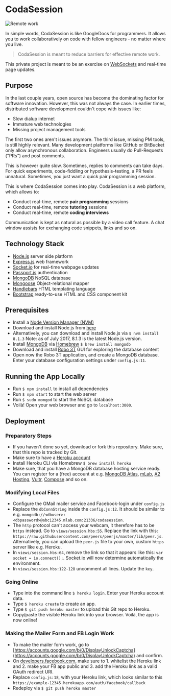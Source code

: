 # CodaSession
![Remote work](http://i.imgur.com/6jxMK1n.png)

In simple words, CodaSession is like GoogleDocs for programmers.
It allows you to work collaboratively on code with fellow engineers - no matter where you live.

> CodaSession is meant to reduce barriers for effective remote work.

This private project is meant to be an exercise on [WebSockets](https://en.wikipedia.org/wiki/WebSocket) and real-time page updates.

## Purpose
In the last couple years, open source has become the dominating factor for software innovation. However, this was not always the case. In earlier times, distributed software development couldn't cope with issues like:

- Slow dialup internet
- Immature web technologies
- Missing project management tools

The first two ones aren't issues anymore. The third issue, missing PM tools, is still highly relevant. Many development platforms like GitHub or BitBucket only allow asynchronous collaboration. Engineers usually do Pull-Requests ("PRs") and post comments.

This is however quite slow. Sometimes, replies to comments can take days. For quick experiments, code-fiddling or hypothesis-testing, a PR feels unnatural. Sometimes, you just want a quick pair programming session.

This is where CodaSession comes into play. CodaSession is a web platform, which allows to:
- Conduct real-time, remote **pair programming** sessions
- Conduct real-time, remote **tutoring** sessions
- Conduct real-time, remote **coding interviews**

Communication is kept as natural as possible by a video call feature. A chat window assists for exchanging code snippets, links and so on.

## Technology Stack
- [Node.js](https://nodejs.org/en/) server side platform
- [Express.js](http://expressjs.com/) web framework
- [Socket.io](https://socket.io/) for real-time webpage updates
- [Passport.js](http://www.passportjs.org/) authentication
- [MongoDB](https://www.mongodb.com/what-is-mongodb) NoSQL database
- [Mongoose](http://mongoosejs.com/) Object-relational mapper
- [Handlebars](http://handlebarsjs.com/) HTML templating language
- [Bootstrap](http://getbootstrap.com/) ready-to-use HTML and CSS component kit

## Prerequisites
- Install a [Node Version Manager (NVM)](https://github.com/creationix/nvm)
- Download and install Node.js from [here](https://nodejs.org/en/)
- Alternatively, you can download and install Node.js via ```$ nvm install 8.1.3``` Note: as of July 2017, 8.1.3 is the latest Node.js version.
- Install [MongoDB](https://www.mongodb.com/) via [Homebrew](https://brew.sh/) ```$ brew install mongodb```
- Download and install [Robo 3T](https://robomongo.org/) GUI for exploring the database content
- Open now the Robo 3T application, and create a MongoDB database. Enter your database configuration settings under ```config.js:11```.

## Running the App Locally
- Run ```$ npm install``` to install all dependencies
- Run ```$ npm start``` to start the web server
- Run ```$ sudo mongod``` to start the NoSQL database
- Voilà! Open your web browser and go to ```localhost:3000```.

## Deployment
### Preparatory Steps
- If you haven't done so yet, download or fork this repository. Make sure, that this repo is tracked by Git.
- Make sure to have a [Heroku account](https://www.heroku.com)
- Install Heroku CLI via Homebrew ```$ brew install heroku```
- Make sure, that you have a MongoDB database hosting service ready. You can register for a (free) account at e.g. [MongoDB Atlas](https://www.mongodb.com/cloud/atlas), [mLab](https://mlab.com/mlab-vs-atlas/), [A2 Hosting](https://www.a2hosting.com/), [Vultr](https://www.vultr.com/), [Compose](https://www.compose.com/) and so on.

### Modifying Local Files
- Configure the GMail mailer service and Facebook-login under ```config.js```
- Replace the ```dbConnString``` inside the ```config.js:12```. It should be similar to e.g. ```mongodb://<dbuser>:<dbpassword>@abc12345.mlab.com:21336/codasession```.
- The ```http``` protocol can't access your webcam, it therefore has to be ```https``` instead. Go to ```views/session.hbs:55```. Replace the link with this: ```https://raw.githubusercontent.com/peers/peerjs/master/lib/peer.js```. Alternatively, you can upload the ```peer.js``` file to your own, custom ```https``` server like e.g. Heroku.
- In ```views/session.hbs:64```, remove the link so that it appears like this: ```var socket = io.connect();```. Socket.io will now determine automatically the environment.
- In ```views/session.hbs:122-128``` uncomment all lines. Update the ```key```.

### Going Online
- Type into the command line ```$ heroku login```. Enter your Heroku account data.
- Type ```$ heroku create``` to create an app.
- Type ```$ git push heroku master``` to upload this Git repo to Heroku.
- Copy/paste the visible Heroku link into your browser. Voilà, the app is now online!

### Making the Mailer Form and FB Login Work
- To make the mailer form work, go to [https://accounts.google.com/b/0/DisplayUnlockCaptcha](https://accounts.google.com/b/0/DisplayUnlockCaptcha) and confirm.
- On [developers.facebook.com](https://developers.facebook.com), make sure to 1. whitelist the Heroku link and 2. make your FB app public and 3. add the Heroku link as a valid OAuth redirect URI.
- Replace ```config.js:18```,  with your Heroku link, which looks similar to this ```https://example-12345.herokuapp.com/auth/facebook/callback```
- Redeploy via ```$ git push heroku master```
